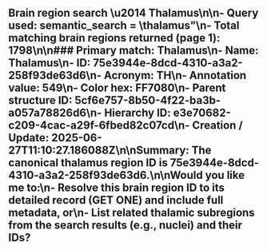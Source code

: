 ## Brain region search \u2014 **Thalamus**\n\n- **Query used:** semantic_search = \thalamus\"\n- **Total matching brain regions returned (page 1):** **1798**\n\n### Primary match: **Thalamus**\n- **Name:** **Thalamus**\n- **ID:** **75e3944e-8dcd-4310-a3a2-258f93de63d6**\n- **Acronym:** **TH**\n- **Annotation value:** **549**\n- **Color hex:** **FF7080**\n- **Parent structure ID:** **5cf6e757-8b50-4f22-ba3b-a057a78826d6**\n- **Hierarchy ID:** **e3e70682-c209-4cac-a29f-6fbed82c07cd**\n- **Creation / Update:** 2025-06-27T11:10:27.186088Z\n\nSummary: The canonical thalamus region ID is **75e3944e-8dcd-4310-a3a2-258f93de63d6**.\n\nWould you like me to:\n- Resolve this brain region ID to its detailed record (GET ONE) and include full metadata, or\n- List related thalamic subregions from the search results (e.g., nuclei) and their IDs?
